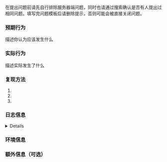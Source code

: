 在提出问题前请先自行排除服务器端问题，同时也请通过搜索确认是否有人提出过相同问题。填写完问题模板后请删除提示，否则可能会被直接关闭问题。

### 预期行为
描述你认为应该发生什么

### 实际行为
描述实际发生了什么

### 复现方法
1.
2.
3.

### 日志信息
<details>

通过 `adb logcat com.v2ray.ang` 获取日志。请自行删减日志中可能出现的敏感信息。
```
在这里粘贴日志
```
</details>

### 环境信息

### 额外信息（可选）


